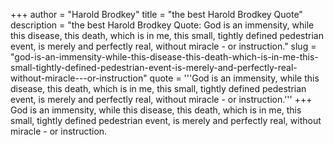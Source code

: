+++
author = "Harold Brodkey"
title = "the best Harold Brodkey Quote"
description = "the best Harold Brodkey Quote: God is an immensity, while this disease, this death, which is in me, this small, tightly defined pedestrian event, is merely and perfectly real, without miracle - or instruction."
slug = "god-is-an-immensity-while-this-disease-this-death-which-is-in-me-this-small-tightly-defined-pedestrian-event-is-merely-and-perfectly-real-without-miracle---or-instruction"
quote = '''God is an immensity, while this disease, this death, which is in me, this small, tightly defined pedestrian event, is merely and perfectly real, without miracle - or instruction.'''
+++
God is an immensity, while this disease, this death, which is in me, this small, tightly defined pedestrian event, is merely and perfectly real, without miracle - or instruction.
